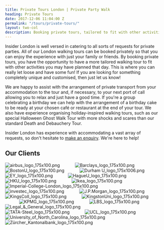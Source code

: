 ```yaml
---
title: Private Tours London | Private Party Walk
heading: Private Tours
date: 2017-12-06 11:04:00 Z
permalink: "/tours/private-tours/"
layout: two-col
description: Booking private tours, tailored to fit with other activities you may have planned that day. Private tours London with insider-london.co.uk.
---
```


Insider London is well versed in catering to all sorts of requests for private parties. All of our London walking tours can be booked privately so that you can enjoy the experience with just your family or friends. By booking private tours, you have the opportunity to have a more tailored walking tour to fit with other activities you may have planned that day. This is where you can really let loose and have some fun! If you are looking for something completely unique and customised, then just let us know!

We are happy to assist with the arrangement of private transport from your accommodation to the tour and, if necessary, to your next port of call allowing you to relax and just have a good time. If you're a group celebrating a birthday we can help with the arrangement of a birthday cake to be ready at your chosen café or restaurant at the end of your tour. We also have experience organising holiday-inspired walking tours, such as our special Halloween Ghost Walk Tour with more shocks and scares than our standard Death and Debauchery Tour.

Insider London has experience with accommodating a vast array of requests, so don't hesitate to [make an enquiry](/contact-us/). We're here to help!

## Our Clients

![airbus_logo_175x100.png](/uploads/airbus_logo_175x100.png) &emsp;&emsp;&emsp;
![Barclays_logo_175x100.png](/uploads/Barclays_logo_175x100.png) &emsp;&emsp;&emsp;
![BostonU_logo_175x100.png](/uploads/BostonU_logo_175x100.png) &emsp;&emsp;&emsp;
![Durham U_logo_175x1006.png](/uploads/Durham%20U_logo_175x1006.png) &emsp;&emsp;&emsp;
![EY_logo_175x100.png](/uploads/EY_logo_175x100.png) &emsp;&emsp;&emsp;
![HagueU_logo_175x100.png](/uploads/HagueU_logo_175x100.png) &emsp;&emsp;&emsp;
![HKU_logo_175x100.png](/uploads/HKU_logo_175x100.png) &emsp;&emsp;&emsp;
![Ikea_logo_175x100.png](/uploads/Ikea_logo_175x100.png) &emsp;&emsp;&emsp;
![Imperial-College-London_logo_175x100.png](/uploads/Imperial-College-London_logo_175x100.png) &emsp;&emsp;&emsp;
![investec_logo_175x100.png](/uploads/investec_logo_175x100.png) &emsp;&emsp;&emsp;
![J.P.Morgan_logo_175x100.png](/uploads/J.P.Morgan_logo_175x100.png) &emsp;&emsp;&emsp;
![KingsColl_logo_175x100.png](/uploads/KingsColl_logo_175x100.png) &emsp;&emsp;&emsp;
![KingstonUni_logo_175x100.png](/uploads/KingstonUni_logo_175x100.png) &emsp;&emsp;&emsp;
![KPMG_logo_175x100.png](/uploads/KPMG_logo_175x100.png) &emsp;&emsp;&emsp;
![LBS_logo_175x100.png](/uploads/LBS_logo_175x100.png) &emsp;&emsp;&emsp;
![Legal_&_General_logo_175x100.png](/uploads/Legal_&_General_logo_175x100.png) &emsp;&emsp;&emsp;
![TATA-Steel_logo_175x100.png](/uploads/TATA-Steel_logo_175x100.png) &emsp;&emsp;&emsp;
![UCL_logo_175x100.png](/uploads/UCL_logo_175x100.png) &emsp;&emsp;&emsp;
![University_of_North_Carolina_logo_175x100.png](/uploads/University_of_North_Carolina_logo_175x100.png) &emsp;&emsp;&emsp; ![Zürcher_Kantonalbank_logo_175x100.png](/uploads/Z%C3%BCrcher_Kantonalbank_logo_175x100.png)
